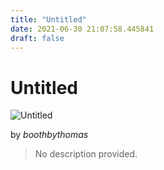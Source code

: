 ```yaml
---
title: "Untitled"
date: 2021-06-30 21:07:58.445841
draft: false
---
```


# Untitled

![Untitled](../images/25fd92a0-da11-11eb-bf33-60f262b60b65.png)

by *boothbythomas*



> No description provided.